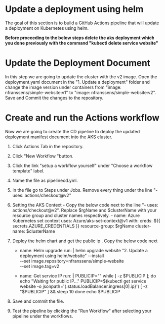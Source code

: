 # Update a deployment using helm
The goal of this section is to build a GitHub Actions pipeline that will update a deployment on Kubernetes using helm.

**Before proceeding to the below steps delete the aks deployment which you done previously with the command "kubectl delete service website"**

# Update the Deployment Document
In this step we are going to update the cluster with the v2 image. Open the deployment.yaml document in the "1. Update a deployment" folder and change the image version under containers from "image: nfranssens/simple-website:v1" to "image: nfranssens/simple-website:v2".  Save and Commit the changes to the repository.


# Create and run the Actions workflow
Now we are going to create the CD pipeline to deploy the updated deployment manifest document into the AKS cluster.

1. Click Actions Tab in the repository.
2. Click "New Workflow "button. 
3. Click the link "setup a workflow yourself" under "Choose a workflow template" label.
4. Name the file as pipelinecd.yml. 
5. In the file go to Steps under Jobs. Remove every thing under the line "- uses: actions/checkout@v2"
6. Setting the AKS Context - Copy the below code next to the line "- uses: actions/checkout@v2". Replace $rgName and $clusterName with your resource group and cluster names respectively.
        - name: Azure Kubernetes set context
          uses: Azure/aks-set-context@v1
          with:
            creds: ${{ secrets.AZURE_CREDENTIALS }}
            resource-group: $rgName
            cluster-name: $clusterName
 
 7.  Deploy the helm chart  and get the public ip . Copy the below code next

        - name: Helm upgrade
          run: |
          helm upgrade website "2. Update a deployment using helm/website" --install \
            --set image.repository=nfranssens/simple-website \
            --set image.tag=v2

        - name: Get service IP
                run: |
                  PUBLICIP=""
                  while [ -z $PUBLICIP ]; do
                    echo "Waiting for public IP..."
                    PUBLICIP=$(kubectl get service website -o jsonpath='{.status.loadBalancer.ingress[0].ip}')
                    [ -z "$PUBLICIP" ] && sleep 10
                  done
                  echo $PUBLICIP                 
  
   9. Save and commit the file.
   10. Test the pipeline by clicking the "Run Workflow" after selecting your pipeline under the workflows.
